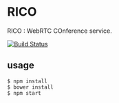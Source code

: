 # RICO
RICO : WebRTC COnference service.

[![Build Status](https://travis-ci.org/sassy/RICO.svg)](https://travis-ci.org/sassy/RICO)

## usage

```
$ npm install
$ bower install
$ npm start
```

